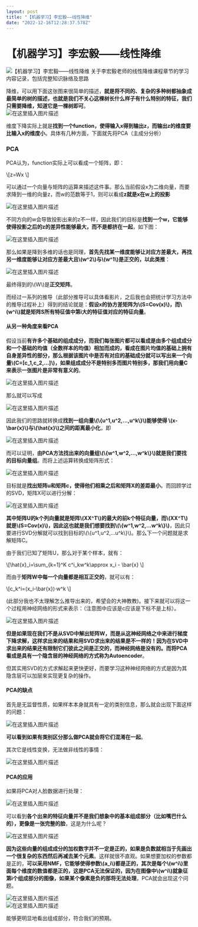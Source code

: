 ```yaml
---
layout: post
title: "【机器学习】李宏毅——线性降维"
date: "2022-12-16T12:28:37.578Z"
---
```

【机器学习】李宏毅——线性降维
===============

![【机器学习】李宏毅——线性降维](https://img2023.cnblogs.com/blog/2966067/202212/2966067-20221216192323228-382767304.png) 关于李宏毅老师的线性降维课程章节的学习内容记录，包括完整知识脉络及思路

降维，可以用下面这张图来很简单的描述，**就是将不同的、复杂的多种树都抽象成最简单的树的描述，也就是我们不关心这棵树长什么样子有什么特别的特征，我们只需要降维，知道它是一棵树即可**。  
![在这里插入图片描述](https://img-blog.csdnimg.cn/51dda2d2160e41d69960be3cd7395115.png#pic_center)

维度下降实际上就是**找到一个function，使得输入x得到输出z，而输出z的维度要比输入x的维度小**。具体有几种方面，下面就先将PCA（主成分分析）

### PCA

PCA认为，function实际上可以看成一个矩阵，即：

\\\[z=Wx \\\]

可以通过一个向量与矩阵的运算来描述这件事。那么当前假设x为二维向量，而要求降到一维的向量z，而w的范数等于1，则可以看成**z就是x在w上的投影**

![在这里插入图片描述](https://img-blog.csdnimg.cn/2808f5943f0e4b05953727193daec6d8.png#pic_center)

不同方向的w会导致投影出来的z不一样，因此我们的目标是**找到一个w，它能够使得投影之后的z的差异性能够最大，而不是都挤在一起**，如下图：

![在这里插入图片描述](https://img-blog.csdnimg.cn/edd7ea2b8ea641739d3d96ac940ddfc6.png#pic_center)

那么如果是降到多维的话也是同理，**首先先找某一维度能够让对应方差最大，再找另一维度能够让对应方差最大且\\(w^2\\)与\\(w^1\\)是正交的，以此类推**：

![在这里插入图片描述](https://img-blog.csdnimg.cn/5b2686272e6c436e9d4a6030eb0d53bc.png#pic_center)

最终得到的\\(W\\)是**正交矩阵**。

而经过一系列的推导（此部分推导可以具体看影片，之后我也会把统计学习方法中的推导过程补上）得到的结论就是：**假设x的协方差矩阵为\\(S=Cov(x)\\)，而\\(w^i\\)就是矩阵S所有特征值中第i大的特征值对应的特征向量**。

#### 从另一种角度来看PCA

假设当前**有许多个基础的组成成分，而我们每张图片都可以看成是由多个组成成分和一个基础的均值（全数样本的均值）相加而成的，看成在图片均值的基础上拥有自身差异性的部分，那么根据该图片中是否有对应的基础成分就可以写出来一个向量\\(C=\[c\_1,c\_2,...\]\\)，如果组成成分不是特别多而图片特别多，那我们用向量C来表示一张图片是非常有意义的**。

![在这里插入图片描述](https://img-blog.csdnimg.cn/f747c797cfa1476a94e3999343700fae.png#pic_center)

那么就可以写成

![在这里插入图片描述](https://img-blog.csdnimg.cn/8a1946b3fc3e42b298d30c75e06ee447.png#pic_center)

因此我们的思路就转换成**找到一组向量\\(\\{u^1,u^2,...,u^k\\}\\)能够使得 \\(x-\\bar{x}\\)与\\(\\hat{x}\\)之间的距离最小化**，即

![在这里插入图片描述](https://img-blog.csdnimg.cn/d1c11db978fe45589e5a395045c74f30.png#pic_center)

而可以证明，**由PCA方法找出来的向量组\\(\\{w^1,w^2,...,w^k\\}\\)就是我们要找的目标向量组**。而将上述运算转换成矩阵形式：

![在这里插入图片描述](https://img-blog.csdnimg.cn/6ab19efc8db341b393ebe0300d908b23.png#pic_center)

目标就是**找出矩阵u和矩阵c，使得他们相乘之后和矩阵X的差距最小**。而回顾学过的SVD，矩阵X可以进行分解：

![在这里插入图片描述](https://img-blog.csdnimg.cn/b9b67b807b024a2287525f82f271333c.png#pic_center)

**其中矩阵U的k个列向量就是矩阵\\(XX^T\\)的最大的前k个特征向量，而\\(XX^T\\)就是\\(S=Cov(x)\\)，因此这也就是我们想要找到\\(\\{w^1,w^2,...w^k\\}\\)**，因此只要进行SVD分解就可以找到目标的\\(\\{u^1,u^2,...u^k\\}\\)。那么下一个问题就是求解矩阵C。

由于我们已知了矩阵U，那么对于某个样本，就有：

\\\[\\hat{x}\_i=\\sum\_{k=1}^K c^i\_kw^k\\approx x\_i - \\bar{x} \\\]

而由于**矩阵W中每一个向量都是相互正交的**，就可以有：

\\\[c\_k^i=(x\_i-\\bar{x})·w^k \\\]

(此部分我也不太理解怎么推导出来的，希望会的大神教教)。接下来就可以将这一个过程用神经网络的形式来表示：（注意图中应该是c应该是下标不是上标）。

![在这里插入图片描述](https://img-blog.csdnimg.cn/8fb56fe5f9f74c849be2d7e057409d76.png#pic_center)

**但是如果现在我们不是从SVD中解出矩阵W，而是从这神经网络之中来进行梯度下降求解，这样求出来的结果和用SVD求出来的结果是不一样的！因为在SVD中求出来的结果还有限制它们彼此之间是正交的，而神经网络是没有的。而将PCA看成是具有一个隐含层的神经网络的方式称为Autoencoder**。

但其实用SVD的方式求解起来更快更好，而要学习这种神经网络的方式是因为其隐含层可以加层来实现更复杂的操作。

#### PCA的缺点

首先是无监督性质，如果样本本身就具有一定的类别信息，那么就会出现下面这样的问题：

![在这里插入图片描述](https://img-blog.csdnimg.cn/06d68d206a7e4683bd11ce7559ac9164.png#pic_center)

**可以看到如果有类别区分那么做PCA就会将它们混淆在一起**。

其次它是线性变换，无法做非线性的事情：

![在这里插入图片描述](https://img-blog.csdnimg.cn/bda4b47e43fa45edb55e6936a6472f94.png#pic_center)

#### PCA的应用

如果将PCA对人脸数据进行处理：

![在这里插入图片描述](https://img-blog.csdnimg.cn/2d7222e703e54c25813d2eb9c4318963.png#pic_center)

可以看到**各个出来的特征向量并不是我们想象中的基本组成部分（比如嘴巴什么的），更像是一张完整的脸**，这是为什么呢？

![在这里插入图片描述](https://img-blog.csdnimg.cn/743309e13560406dbc9b22717a2c6533.png#pic_center)

**因为这些向量的组成成分的加权数字并不一定是正的，如果是负数就相当于先画出一个很复杂的东西然后再减去某个元素**。这样就很不直观。如果想要加权的参数都是正的，**可以采用NMF，它能够使得参数\\(a\_i\\)都是正的，其次是每个\\(w^i\\)里面每个维度的数值都是正的，这是PCA无法保证的，因为在图像中\\(w^i\\)就象征第i个组成部分的图像，如果某个像素是负的那将无法处理**，PCA就会出现这个问题。

![在这里插入图片描述](https://img-blog.csdnimg.cn/0d00e703c05e4d1f853977c8f466ef36.png#pic_center)  
![在这里插入图片描述](https://img-blog.csdnimg.cn/73aab23da14d4ba7abc051ecdf005437.png#pic_center)

能够更明显地看出组成部分，符合我们的预期。
